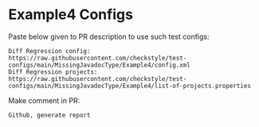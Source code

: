 # Example4 Configs
Paste below given to PR description to use such test configs:
```
Diff Regression config: https://raw.githubusercontent.com/checkstyle/test-configs/main/MissingJavadocType/Example4/config.xml
Diff Regression projects: https://raw.githubusercontent.com/checkstyle/test-configs/main/MissingJavadocType/Example4/list-of-projects.properties
```
Make comment in PR:
```
Github, generate report
```
